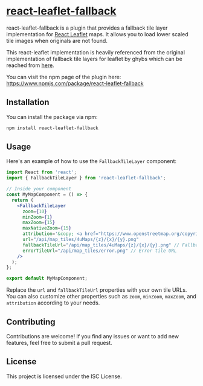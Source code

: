 # [react-leaflet-fallback](https://www.npmjs.com/package/react-leaflet-fallback)

react-leaflet-fallback is a plugin that provides a fallback tile layer implementation for [React Leaflet](https://react-leaflet.js.org/) maps. It allows you to load lower scaled tile images when originals are not found.

This react-leaflet implementation is heavily referenced from the original implementation of fallback tile layers for leaflet by ghybs which can be reached from [here](https://github.com/ghybs/Leaflet.TileLayer.Fallback).

You can visit the npm page of the plugin here: https://www.npmjs.com/package/react-leaflet-fallback

## Installation

You can install the package via npm:

```bash
npm install react-leaflet-fallback
```

## Usage

Here's an example of how to use the `FallbackTileLayer` component:

```jsx
import React from 'react';
import { FallbackTileLayer } from 'react-leaflet-fallback';

// Inside your component
const MyMapComponent = () => {
  return (
    <FallbackTileLayer
      zoom={10}
      minZoom={1}
      maxZoom={15}
      maxNativeZoom={15}
      attribution='&copy; <a href="https://www.openstreetmap.org/copyright">OpenStreetMap</a> contributors'
      url="/api/map_tiles/4uMaps/{z}/{x}/{y}.png"
      fallbackTileUrl="/api/map_tiles/4uMaps/{z}/{x}/{y}.png" // Fallback tile URL
      errorTileUrl="/api/map_tiles/error.png" // Error tile URL
    />
  );
};

export default MyMapComponent;
```

Replace the `url` and `fallbackTileUrl` properties with your own tile URLs. You can also customize other properties such as `zoom`, `minZoom`, `maxZoom`, and `attribution` according to your needs.

## Contributing

Contributions are welcome! If you find any issues or want to add new features, feel free to submit a pull request.

## License

This project is licensed under the ISC License.

